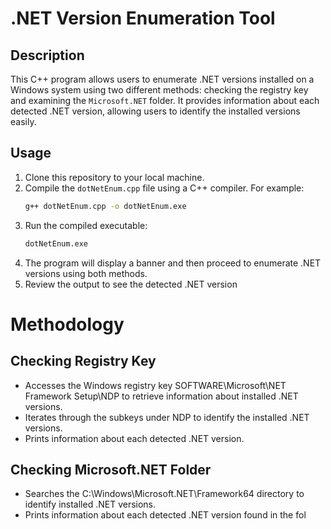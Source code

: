 # .NET Version Enumeration Tool

## Description
This C++ program allows users to enumerate .NET versions installed on a Windows system using two different methods: checking the registry key and examining the `Microsoft.NET` folder. It provides information about each detected .NET version, allowing users to identify the installed versions easily.

## Usage
1. Clone this repository to your local machine.
2. Compile the `dotNetEnum.cpp` file using a C++ compiler. For example:
   ```bash
   g++ dotNetEnum.cpp -o dotNetEnum.exe
3. Run the compiled executable:
   ```bash
   dotNetEnum.exe
4. The program will display a banner and then proceed to enumerate .NET versions using both methods.
5. Review the output to see the detected .NET version

# Methodology
## Checking Registry Key
* Accesses the Windows registry key SOFTWARE\Microsoft\NET Framework Setup\NDP to retrieve information about installed .NET versions.
* Iterates through the subkeys under NDP to identify the installed .NET versions.
* Prints information about each detected .NET version.
## Checking Microsoft.NET Folder
* Searches the C:\Windows\Microsoft.NET\Framework64 directory to identify installed .NET versions.
* Prints information about each detected .NET version found in the fol

